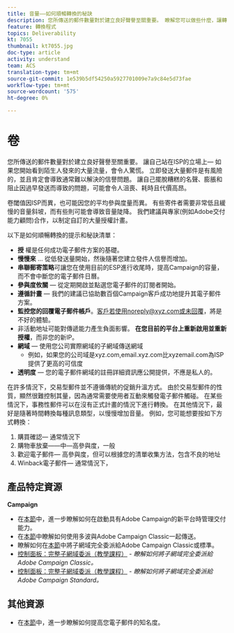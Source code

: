 ```yaml
---
title: 音量——如何順暢轉換的秘訣
description: 您所傳送的郵件數量對於建立良好聲譽至關重要。 瞭解您可以做些什麼，讓轉換更順暢。
feature: 轉換程式
topics: Deliverability
kt: 7055
thumbnail: kt7055.jpg
doc-type: article
activity: understand
team: ACS
translation-type: tm+mt
source-git-commit: 1e539b5df54250a5927701009e7a9c84e5d73fae
workflow-type: tm+mt
source-wordcount: '575'
ht-degree: 0%

---
```



# 卷

您所傳送的郵件數量對於建立良好聲譽至關重要。 讓自己站在ISP的立場上— 如果您開始看到陌生人發來的大量流量，會令人驚慌。 立即發送大量郵件是有風險的，並且肯定會導致通常難以解決的信譽問題。 讓自己擺脫糟糕的名聲、膨脹和阻止因過早發送而導致的問題，可能會令人沮喪、耗時且代價高昂。

卷閾值因ISP而異，也可能因您的平均參與度量而異。 有些寄件者需要非常低且緩慢的音量斜坡，而有些則可能會導致音量陡降。 我們建議與專家(例如Adobe交付能力顧問)合作，以制定自訂的大量授權計畫。

以下是如何順暢轉換的提示和秘訣清單：

* **授** 權是任何成功電子郵件方案的基礎。
* **慢慢來** ... 從低發送量開始，然後隨著您建立發件人信譽而增加。
* **串聯郵寄策略**&#x200B;可讓您在使用目前的ESP進行收尾時，提高Campaign的容量，而不會中斷您的電子郵件日曆。
* **參與度攸關** — 從定期開啟並點選您電子郵件的訂閱者開始。
* **遵循計畫** — 我們的建議已協助數百個Campaign客戶成功地提升其電子郵件方案。
* **監控您的回覆電子郵件帳戶**。客戶若使用noreply@xyz.com或未回覆，將是不好的體驗。
* 非活動地址可能對傳遞能力產生負面影響。 **在您目前的平台上重新啟用並重新授權**，而非您的新IP。
* **網域** — 使用您公司實際網域的子網域傳送網域
   * 例如，如果您的公司域是xyz.com,email.xyz.com比xyzemail.com為ISP提供了更高的可信度
* **透明度** — 您的電子郵件網域的註冊詳細資訊應公開提供，不應是私人的。

在許多情況下，交易型郵件並不遵循傳統的促銷升溫方式。 由於交易型郵件的性質，顯然很難控制其量，因為通常需要使用者互動來觸發電子郵件觸碰。 在某些情況下，事務性郵件可以在沒有正式計畫的情況下進行轉換。 在其他情況下，最好是隨著時間轉換每種訊息類型，以慢慢增加音量。 例如，您可能想要按如下方式轉換：

1. 購買確認— 通常情況下
2. 購物車放棄——中—高參與度，一般
3. 歡迎電子郵件— 高參與度，但可以根據您的清單收集方法，包含不良的地址
4. Winback電子郵件— 通常情況下，

## 產品特定資源

**Campaign**

* 在[本節](/help/additional-resources/ac-starting-new-platform.md)中，進一步瞭解如何在啟動具有Adobe Campaign的新平台時管理交付能力。
* 在[本節](https://experienceleague.adobe.com/docs/campaign-classic/using/sending-messages/key-steps-when-creating-a-delivery/steps-sending-the-delivery.html#sending-using-multiple-waves)中瞭解如何使用多波與Adobe Campaign Classic一起傳送。
* 瞭解如何在[本節](/help/additional-resources/ac-domain-name-setup.md)中將子網域完全委派給Adobe Campaign Classic或標準。
* [控制面板：完整子網域委派（教學課程）](https://experienceleague.corp.adobe.com/docs/campaign-classic-learn/control-panel/subdomains-and-certificates/subdomain-delegation.html) - *瞭解如何將子網域完全委派給Adobe Campaign Classic。*
* [控制面板：完整子網域委派（教學課程）](https://experienceleague.corp.adobe.com/docs/campaign-standard-learn/control-panel/subdomains-and-certificates/subdomain-delegation.html) - *瞭解如何將子網域完全委派給Adobe Campaign Standard。*

## 其他資源

* 在[本節](/help/additional-resources/increase-reputation-with-ip-warming.md)中，進一步瞭解如何提高您電子郵件的知名度。

